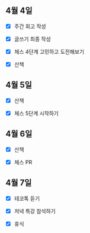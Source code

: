 ## 4월 4일

- [x] 주간 회고 작성
- [x] 글쓰기 최종 작성
- [x] 체스 4단계 고민하고 도전해보기
- [x] 산책



## 4월 5일

- [x] 산책
- [x] 체스 5단계 시작하기



## 4월 6일

- [x] 산책
- [x] 체스 PR



## 4월 7일

- [x] 테코톡 듣기
- [x] 저녁 특강 참석하기
- [x] 휴식

